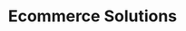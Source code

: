 ---
title: Ecommerce Solutions
layout: api
notanapi: true
menu:
  api:
    identifier: ecommerce-solutions
    title: Ecommerce Solutions
    url: ecommerce-solutions
weight: 4
aliases:
---